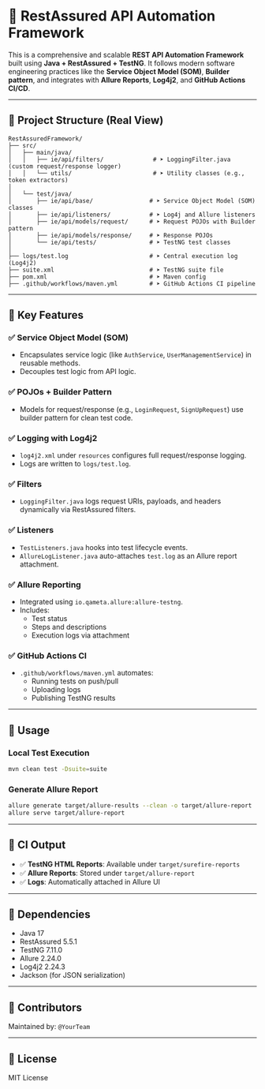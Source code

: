 # 🧪 RestAssured API Automation Framework

This is a comprehensive and scalable **REST API Automation Framework** built using **Java + RestAssured + TestNG**. It follows modern software engineering practices like the **Service Object Model (SOM)**, **Builder pattern**, and integrates with **Allure Reports**, **Log4j2**, and **GitHub Actions CI/CD**.

---

## 📁 Project Structure (Real View)

```
RestAssuredFramework/
├── src/
│   ├── main/java/
│   │   ├── ie/api/filters/              # ➤ LoggingFilter.java (custom request/response logger)
│   │   └── utils/                       # ➤ Utility classes (e.g., token extractors)
│
│   └── test/java/
│       ├── ie/api/base/                # ➤ Service Object Model (SOM) classes
│       ├── ie/api/listeners/           # ➤ Log4j and Allure listeners
│       ├── ie/api/models/request/      # ➤ Request POJOs with Builder pattern
│       ├── ie/api/models/response/     # ➤ Response POJOs
│       └── ie/api/tests/               # ➤ TestNG test classes
│
├── logs/test.log                       # ➤ Central execution log (Log4j2)
├── suite.xml                           # ➤ TestNG suite file
├── pom.xml                             # ➤ Maven config
├── .github/workflows/maven.yml         # ➤ GitHub Actions CI pipeline
```

---

## 🔧 Key Features

### ✅ Service Object Model (SOM)
- Encapsulates service logic (like `AuthService`, `UserManagementService`) in reusable methods.
- Decouples test logic from API logic.

### ✅ POJOs + Builder Pattern
- Models for request/response (e.g., `LoginRequest`, `SignUpRequest`) use builder pattern for clean test code.

### ✅ Logging with Log4j2
- `log4j2.xml` under `resources` configures full request/response logging.
- Logs are written to `logs/test.log`.

### ✅ Filters
- `LoggingFilter.java` logs request URIs, payloads, and headers dynamically via RestAssured filters.

### ✅ Listeners
- `TestListeners.java` hooks into test lifecycle events.
- `AllureLogListener.java` auto-attaches `test.log` as an Allure report attachment.

### ✅ Allure Reporting
- Integrated using `io.qameta.allure:allure-testng`.
- Includes:
  - Test status
  - Steps and descriptions
  - Execution logs via attachment

### ✅ GitHub Actions CI
- `.github/workflows/maven.yml` automates:
  - Running tests on push/pull
  - Uploading logs
  - Publishing TestNG results

---

## 🚀 Usage

### Local Test Execution
```bash
mvn clean test -Dsuite=suite
```

### Generate Allure Report
```bash
allure generate target/allure-results --clean -o target/allure-report
allure serve target/allure-report
```

---

## 🧪 CI Output

- ✅ **TestNG HTML Reports**: Available under `target/surefire-reports`
- ✅ **Allure Reports**: Stored under `target/allure-report`
- ✅ **Logs**: Automatically attached in Allure UI

---

## 📌 Dependencies

- Java 17
- RestAssured 5.5.1
- TestNG 7.11.0
- Allure 2.24.0
- Log4j2 2.24.3
- Jackson (for JSON serialization)

---

## 🙌 Contributors

Maintained by: `@YourTeam`

---

## 📄 License

MIT License

